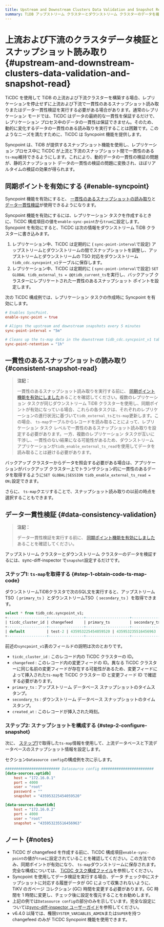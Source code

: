 ```yaml
---
title: Upstream and Downstream Clusters Data Validation and Snapshot Read
summary: TiDB アップストリーム クラスターとダウンストリーム クラスターのデータを確認する方法を学習します。
---
```


# 上流および下流のクラスタデータ検証とスナップショット読み取り {#upstream-and-downstream-clusters-data-validation-and-snapshot-read}

TiCDC を使用して TiDB の上流および下流クラスターを構築する場合、レプリケーションを停止せずに上流および下流で一貫性のあるスナップショット読み取りまたはデータ一貫性検証を実行する必要がある場合があります。通常のレプリケーション モードでは、TiCDC はデータの最終的な一貫性を保証するだけで、レプリケーション プロセス中のデータの一貫性は保証できません。そのため、動的に変化するデータの一貫性のある読み取りを実行することは困難です。このようなニーズを満たすために、TiCDC は Syncpoint 機能を提供します。

Syncpoint は、TiDB が提供するスナップショット機能を使用し、レプリケーション プロセス中に TiCDC が上流と下流のスナップショット間で一貫性のある`ts-map`維持できるようにします。これにより、動的データの一貫性の検証の問題が、静的スナップショット データの一貫性の検証の問題に変換され、ほぼリアルタイムの検証の効果が得られます。

## 同期ポイントを有効にする {#enable-syncpoint}

Syncpoint 機能を有効にすると、 [一貫性のあるスナップショットの読み取り](#consistent-snapshot-read)と[データ一貫性検証](#data-consistency-validation)が使用できるようになります。

Syncpoint 機能を有効にするには、レプリケーション タスクを作成するときに、TiCDC 構成項目の値を`enable-sync-point`から`true`に設定します。Syncpoint を有効にすると、TiCDC は次の情報をダウンストリーム TiDB クラスターに書き込みます。

1.  レプリケーション中、TiCDC は定期的に ( `sync-point-interval`で設定) アップストリームとダウンストリームの間でスナップショットを調整し、アップストリームとダウンストリームの TSO 対応をダウンストリーム`tidb_cdc.syncpoint_v1`テーブルに保存します。
2.  レプリケーション中、TiCDC は定期的に ( `sync-point-interval`で設定) `SET GLOBAL tidb_external_ts = @@tidb_current_ts`を実行し、バックアップ クラスターにレプリケートされた一貫性のあるスナップショット ポイントを設定します。

次の TiCDC 構成例では、レプリケーション タスクの作成時に Syncpoint を有効にします。

```toml
# Enables SyncPoint.
enable-sync-point = true

# Aligns the upstream and downstream snapshots every 5 minutes
sync-point-interval = "5m"

# Cleans up the ts-map data in the downstream tidb_cdc.syncpoint_v1 table every hour
sync-point-retention = "1h"
```

## 一貫性のあるスナップショットの読み取り {#consistent-snapshot-read}

> **注記：**
>
> 一貫性のあるスナップショット読み取りを実行する前に、 [同期ポイント機能を有効にしました](#enable-syncpoint)あることを確認してください。複数のレプリケーション タスクが同じダウンストリーム TiDB クラスターを使用し、同期ポイントが有効になっている場合、これらの各タスクは、それぞれのレプリケーションの進行状況に基づいて`tidb_external_ts`と`ts-map`更新します。この場合、 `ts-map`テーブルからレコードを読み取ることによって、レプリケーション タスク レベルで一貫性のあるスナップショット読み取りを設定する必要があります。一方、複数のレプリケーション タスクが互いに干渉し、一貫性のない結果になる可能性があるため、ダウンストリーム アプリケーションが`tidb_enable_external_ts_read`を使用してデータを読み取ることは避ける必要があります。

バックアップ クラスターからデータを照会する必要がある場合は、アプリケーションがバックアップ クラスター上でトランザクション的に一貫性のあるデータを取得するように`SET GLOBAL|SESSION tidb_enable_external_ts_read = ON;`設定できます。

さらに、 `ts-map`クエリすることで、スナップショット読み取りの以前の時点を選択することもできます。

## データ一貫性検証 {#data-consistency-validation}

> **注記：**
>
> データ一貫性検証を実行する前に、 [同期ポイント機能を有効にしました](#enable-syncpoint)あることを確認してください。

アップストリーム クラスターとダウンストリーム クラスターのデータを検証するには、sync-diff-inspector で`snapshot`設定するだけです。

### ステップ1: <code>ts-map</code>を取得する {#step-1-obtain-code-ts-map-code}

ダウンストリームTiDBクラスタで次のSQL文を実行すると、アップストリームTSO（ `primary_ts` ）とダウンストリームTSO（ `secondary_ts` ）を取得できます。

```sql
select * from tidb_cdc.syncpoint_v1;
+------------------+----------------+--------------------+--------------------+---------------------+
| ticdc_cluster_id | changefeed     | primary_ts         | secondary_ts       | created_at          |
+------------------+----------------+--------------------+--------------------+---------------------+
| default          | test-2 | 435953225454059520 | 435953235516456963 | 2022-09-13 08:40:15 |
+------------------+----------------+--------------------+--------------------+---------------------+
```

前述の`syncpoint_v1`表のフィールドの説明は次のとおりです。

-   `ticdc_cluster_id` : このレコード内の TiCDC クラスターの ID。
-   `changefeed` : このレコード内の変更フィードの ID。異なる TiCDC クラスターに同じ名前の変更フィードが存在する可能性があるため、変更フィードによって挿入された`ts-map`を TiCDC クラスター ID と変更フィード ID で確認する必要があります。
-   `primary_ts` : アップストリーム データベース スナップショットのタイムスタンプ。
-   `secondary_ts` : ダウンストリーム データベース スナップショットのタイムスタンプ。
-   `created_at` : このレコードが挿入された時刻。

### ステップ2: スナップショットを構成する {#step-2-configure-snapshot}

次に、 [ステップ1](#step-1-obtain-ts-map)で取得した`ts-map`情報を使用して、上流データベースと下流データベースのスナップショット情報を設定します。

セクション`Datasource config`の構成例を次に示します。

```toml
######################### Datasource config ########################
[data-sources.uptidb]
    host = "172.16.0.1"
    port = 4000
    user = "root"
    password = ""
    snapshot = "435953225454059520"

[data-sources.downtidb]
    host = "172.16.0.2"
    port = 4000
    user = "root"
    snapshot = "435953235516456963"
```

## ノート {#notes}

-   TiCDC が changefeed を作成する前に、TiCDC 構成項目`enable-sync-point`の値が`true`に設定されていることを確認してください。この方法でのみ、同期ポイントが有効になり、 `ts-map`ダウンストリームに保存されます。完全な構成については、 [TiCDC タスク構成ファイル](/ticdc/ticdc-changefeed-config.md)を参照してください。
-   Syncpoint を使用してデータ検証を実行する場合、データ チェック中にスナップショットに対応する履歴データが GC によって収集されないように、TiKV のガベージ コレクション (GC) 時間を変更する必要があります。GC 時間を 1 時間に変更し、チェック後に設定を復元することをお勧めします。
-   上記の例では`Datasource config`の部分のみを示しています。完全な設定については[sync-diff-inspector ユーザーガイド](/sync-diff-inspector/sync-diff-inspector-overview.md)を参照してください。
-   v6.4.0 以降では、権限`SYSTEM_VARIABLES_ADMIN`または`SUPER`を持つ changefeed のみが TiCDC Syncpoint 機能を使用できます。
